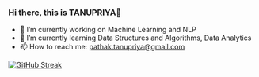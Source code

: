 ### Hi there, this is TANUPRIYA👋

<!-- ![](https://github.com/tanupriya9102/tanupriya9102/blob/main/gifrm.gif) -->

<!-- [![Tanupriya's GitHub stats](https://github-readme-stats.vercel.app/api?username=tanupriya9102&show_icons=true&theme=radical&hide=issues,contribs)](https://github.com/anuraghazra/github-readme-stats)
 -->
- 🔭 I’m currently working on Machine Learning and NLP
- 🌱 I’m currently learning Data Structures and Algorithms, Data Analytics
- 📫 How to reach me: pathak.tanupriya@gmail.com

[![GitHub Streak](http://github-readme-streak-stats.herokuapp.com?user=tanupriya9102&theme=radical&hide_border=true&date_format=M%20j%5B%2C%20Y%5D)](https://git.io/streak-stats)
